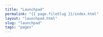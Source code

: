 ```yaml
---
title: "Launchpad"
permalink: "{{ page.fileSlug }}/index.html"
layout: "launchpad.html"
slug: "launchpad"
tags: "pages"
---
```



